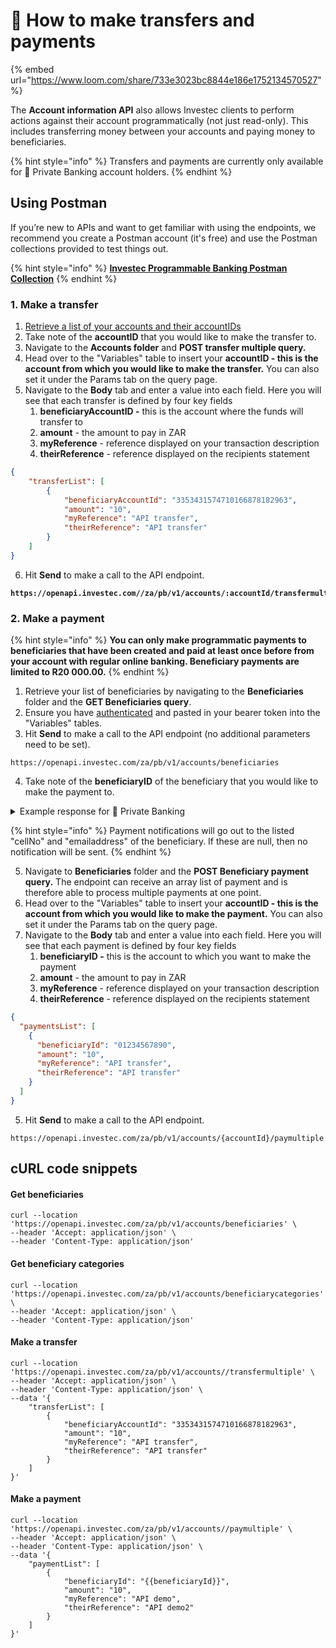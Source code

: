 # 💸 How to make transfers and payments

{% embed url="https://www.loom.com/share/733e3023bc8844e186e1752134570527" %}

The **Account information API** also allows Investec clients to perform actions against their account programmatically (not just read-only). This includes transferring money between your accounts and paying money to beneficiaries. &#x20;

{% hint style="info" %}
Transfers and payments are currently only available for 🏦 Private Banking account holders.&#x20;
{% endhint %}

## **Using Postman**&#x20;

If you’re new to APIs and want to get familiar with using the endpoints, we recommend you create a Postman account (it's free) and use the Postman collections provided to test things out.

{% hint style="info" %}
[**Investec Programmable Banking Postman Collection**](https://www.postman.com/investec-open-api/programmable-banking/overview)
{% endhint %}

### 1. Make a transfer

1. [Retrieve a list of your accounts and their accountIDs](how-to-get-your-transaction-history.md#id-1.-get-your-accounts-and-account-id-with-postman)
2. &#x20;Take note of the **accountID** that you would like to make the transfer to.
3. Navigate to the **Accounts folder** and **POST transfer multiple query.**
4. Head over to the "Variables" table to insert your **accountID - this is the account from which you would like to make the transfer.** You can also set it under the Params tab on the query page.
5. Navigate to the **Body** tab and enter a value into each field. Here you will see that each transfer is defined by four key fields
   1. **beneficiaryAccountID -** this is the account where the funds will transfer to
   2. **amount** - the amount to pay in ZAR
   3. **myReference** - reference displayed on your transaction description
   4. **theirReference** - reference displayed on the recipients statement

```json
{
    "transferList": [
        {
            "beneficiaryAccountId": "3353431574710166878182963",
            "amount": "10", 
            "myReference": "API transfer",
            "theirReference": "API transfer"
        }
    ] 
}
```

6. Hit **Send** to make a call to the API endpoint.

<pre><code><strong>https://openapi.investec.com//za/pb/v1/accounts/:accountId/transfermultiple
</strong></code></pre>

### 2. Make a payment

{% hint style="info" %}
**You can only make programmatic payments to beneficiaries that have been created and paid at least once before from your account with regular online banking. Beneficiary payments are limited to R20 000.00.**
{% endhint %}

1. Retrieve your list of beneficiaries by navigating to the **Beneficiaries** folder and the **GET Beneficiaries query**.&#x20;
2. Ensure you have [authenticated](how-to-authenticate.md) and pasted in your bearer token into the "Variables" tables.
3. Hit **Send** to make a call to the API endpoint (no additional parameters need to be set).&#x20;

```
https://openapi.investec.com/za/pb/v1/accounts/beneficiaries
```

4. Take note of the **beneficiaryID** of the beneficiary that you would like to make the payment to.&#x20;

<details>

<summary>Example response for 🏦 Private Banking</summary>

```json
{
  "data": [
    {
      "beneficiaryId": "LOREMIPSUMDOLOR=",
      "accountNumber": "1234567890",
      "code": "123456",
      "bank": "ACME CORP",
      "beneficiaryName": "Jane Smith",
      "lastPaymentAmount": "1.00",
      "lastPaymentDate": "10/01/2023",
      "cellNo": null,
      "emailAddress": null,
      "name": "Jane Smith",
      "referenceAccountNumber": "LOREM IPSUM DOLOR",
      "referenceName": "LOREM IPSUM",
      "categoryId": "112233445566",
      "profileId": "77889900"
    },
  ],
  "links": {
    "self": "https://openapi.investec.com/za/pb/v1/accounts/beneficiaries"
  },
  "meta": {
    "totalPages": 1
  }
}
```

</details>

{% hint style="info" %}
Payment notifications will go out to the listed "cellNo" and "emailaddress" of the beneficiary. If these are null, then no notification will be sent.
{% endhint %}

5. Navigate to **Beneficiaries** folder and the **POST Beneficiary payment query.** The endpoint can receive an array list of payment and is therefore able to process multiple payments at one point.&#x20;
6. Head over to the "Variables" table to insert your **accountID - this is the account from which you would like to make the payment.** You can also set it under the Params tab on the query page.
7. Navigate to the **Body** tab and enter a value into each field. Here you will see that each payment is defined by four key fields
   1. **beneficiaryID -** this is the account to which you want to make the payment
   2. **amount** - the amount to pay in ZAR
   3. **myReference** - reference displayed on your transaction description
   4. **theirReference** - reference displayed on the recipients statement

```json
{
  "paymentsList": [
    {
      "beneficiaryId": "01234567890",
      "amount": "10",
      "myReference": "API transfer",
      "theirReference": "API transfer"
    }
  ]
}
```

5. Hit **Send** to make a call to the API endpoint.&#x20;

```
https://openapi.investec.com/za/pb/v1/accounts/{accountId}/paymultiple
```

## cURL code snippets

#### Get beneficiaries

```
curl --location 'https://openapi.investec.com/za/pb/v1/accounts/beneficiaries' \
--header 'Accept: application/json' \
--header 'Content-Type: application/json'
```

#### Get beneficiary categories

```
curl --location 'https://openapi.investec.com/za/pb/v1/accounts/beneficiarycategories' \
--header 'Accept: application/json' \
--header 'Content-Type: application/json'
```

#### **Make a transfer**&#x20;

```
curl --location 'https://openapi.investec.com/za/pb/v1/accounts//transfermultiple' \
--header 'Accept: application/json' \
--header 'Content-Type: application/json' \
--data '{
    "transferList": [
        {
            "beneficiaryAccountId": "3353431574710166878182963", 
            "amount": "10", 
            "myReference": "API transfer", 
            "theirReference": "API transfer" 
        }
    ] 
}'
```

#### Make a payment

```
curl --location 'https://openapi.investec.com/za/pb/v1/accounts//paymultiple' \
--header 'Accept: application/json' \
--header 'Content-Type: application/json' \
--data '{
    "paymentList": [
        {
            "beneficiaryId": "{{beneficiaryId}}", 
            "amount": "10", 
            "myReference": "API demo", 
            "theirReference": "API demo2" 
        }
    ]
}'
```

